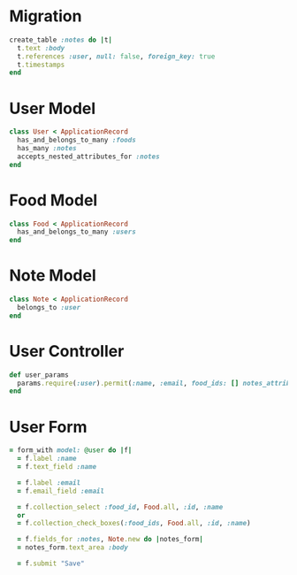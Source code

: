 # Migration
```ruby
create_table :notes do |t|
  t.text :body
  t.references :user, null: false, foreign_key: true
  t.timestamps
end
```

# User Model
```ruby
class User < ApplicationRecord
  has_and_belongs_to_many :foods
  has_many :notes
  accepts_nested_attributes_for :notes
end
```

# Food Model
```ruby
class Food < ApplicationRecord
  has_and_belongs_to_many :users
end
```

# Note Model
```ruby
class Note < ApplicationRecord
  belongs_to :user
end
```

# User Controller
```ruby
def user_params
  params.require(:user).permit(:name, :email, food_ids: [] notes_attributes: [:body])
end
```

# User Form
```ruby
= form_with model: @user do |f|
  = f.label :name
  = f.text_field :name

  = f.label :email
  = f.email_field :email

  = f.collection_select :food_id, Food.all, :id, :name
  or
  = f.collection_check_boxes(:food_ids, Food.all, :id, :name)

  = f.fields_for :notes, Note.new do |notes_form|
  = notes_form.text_area :body

  = f.submit "Save"
```
